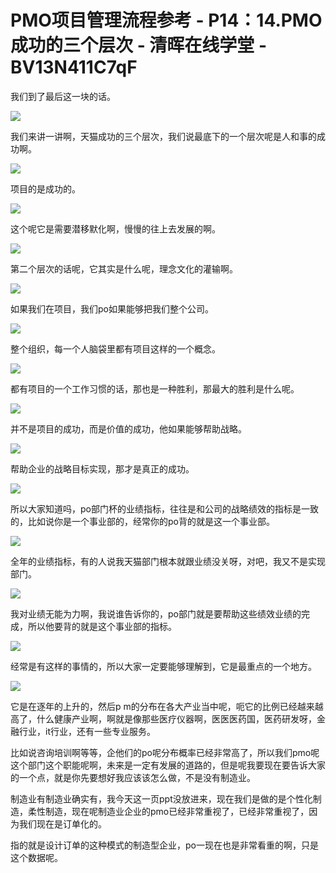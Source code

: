 # PMO项目管理流程参考 - P14：14.PMO成功的三个层次 - 清晖在线学堂 - BV13N411C7qF

我们到了最后这一块的话。

![](img/6446bde5f3fc7a6a66312a30b15f6196_1.png)

我们来讲一讲啊，天猫成功的三个层次，我们说最底下的一个层次呢是人和事的成功啊。

![](img/6446bde5f3fc7a6a66312a30b15f6196_3.png)

项目的是成功的。

![](img/6446bde5f3fc7a6a66312a30b15f6196_5.png)

这个呢它是需要潜移默化啊，慢慢的往上去发展的啊。

![](img/6446bde5f3fc7a6a66312a30b15f6196_7.png)

第二个层次的话呢，它其实是什么呢，理念文化的灌输啊。

![](img/6446bde5f3fc7a6a66312a30b15f6196_9.png)

如果我们在项目，我们po如果能够把我们整个公司。

![](img/6446bde5f3fc7a6a66312a30b15f6196_11.png)

整个组织，每一个人脑袋里都有项目这样的一个概念。

![](img/6446bde5f3fc7a6a66312a30b15f6196_13.png)

都有项目的一个工作习惯的话，那也是一种胜利，那最大的胜利是什么呢。

![](img/6446bde5f3fc7a6a66312a30b15f6196_15.png)

并不是项目的成功，而是价值的成功，他如果能够帮助战略。

![](img/6446bde5f3fc7a6a66312a30b15f6196_17.png)

帮助企业的战略目标实现，那才是真正的成功。

![](img/6446bde5f3fc7a6a66312a30b15f6196_19.png)

所以大家知道吗，po部门杯的业绩指标，往往是和公司的战略绩效的指标是一致的，比如说你是一个事业部的，经常你的po背的就是这一个事业部。



![](img/6446bde5f3fc7a6a66312a30b15f6196_21.png)

全年的业绩指标，有的人说我天猫部门根本就跟业绩没关呀，对吧，我又不是实现部门。

![](img/6446bde5f3fc7a6a66312a30b15f6196_23.png)

我对业绩无能为力啊，我说谁告诉你的，po部门就是要帮助这些绩效业绩的完成，所以他要背的就是这个事业部的指标。



![](img/6446bde5f3fc7a6a66312a30b15f6196_25.png)

经常是有这样的事情的，所以大家一定要能够理解到，它是最重点的一个地方。

![](img/6446bde5f3fc7a6a66312a30b15f6196_27.png)

它是在逐年的上升的，然后p m的分布在各大产业当中呢，呃它的比例已经越来越高了，什么健康产业啊，啊就是像那些医疗仪器啊，医医医药国，医药研发呀，金融行业，it行业，还有一些专业服务。

比如说咨询培训啊等等，企他们的po呢分布概率已经非常高了，所以我们pmo呢这个部门这个职能呢啊，未来是一定有发展的道路的，但是呢我要现在要告诉大家的一个点，就是你先要想好我应该该怎么做，不是没有制造业。

制造业有制造业确实有，我今天这一页ppt没放进来，现在我们是做的是个性化制造，柔性制造，现在呢制造业企业的pmo已经非常重视了，已经非常重视了，因为我们现在是订单化的。

指的就是设计订单的这种模式的制造型企业，po一现在也是非常看重的啊，只是这个数据呢。